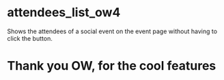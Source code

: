 # attendees_list_ow4
Shows the attendees of a social event on the event page without having to click the button.

# Thank you OW, for the cool features

